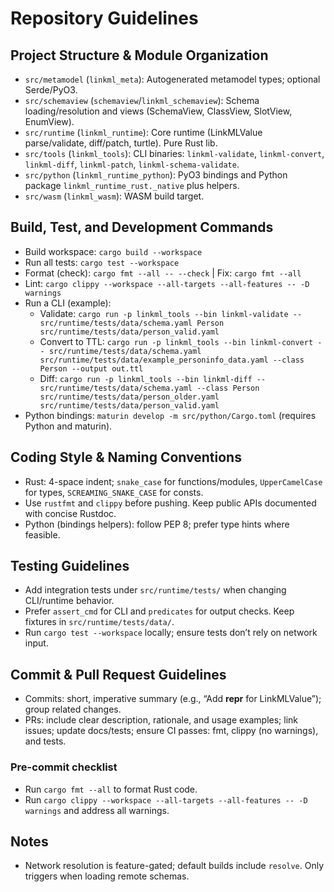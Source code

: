 # Repository Guidelines

## Project Structure & Module Organization
- `src/metamodel` (`linkml_meta`): Autogenerated metamodel types; optional Serde/PyO3.
- `src/schemaview` (`schemaview`/`linkml_schemaview`): Schema loading/resolution and views (SchemaView, ClassView, SlotView, EnumView).
- `src/runtime` (`linkml_runtime`): Core runtime (LinkMLValue parse/validate, diff/patch, turtle). Pure Rust lib.
- `src/tools` (`linkml_tools`): CLI binaries: `linkml-validate`, `linkml-convert`, `linkml-diff`, `linkml-patch`, `linkml-schema-validate`.
- `src/python` (`linkml_runtime_python`): PyO3 bindings and Python package `linkml_runtime_rust._native` plus helpers.
- `src/wasm` (`linkml_wasm`): WASM build target.

## Build, Test, and Development Commands
- Build workspace: `cargo build --workspace`
- Run all tests: `cargo test --workspace`
- Format (check): `cargo fmt --all -- --check` | Fix: `cargo fmt --all`
- Lint: `cargo clippy --workspace --all-targets --all-features -- -D warnings`
- Run a CLI (example):
  - Validate: `cargo run -p linkml_tools --bin linkml-validate -- src/runtime/tests/data/schema.yaml Person src/runtime/tests/data/person_valid.yaml`
  - Convert to TTL: `cargo run -p linkml_tools --bin linkml-convert -- src/runtime/tests/data/schema.yaml src/runtime/tests/data/example_personinfo_data.yaml --class Person --output out.ttl`
  - Diff: `cargo run -p linkml_tools --bin linkml-diff -- src/runtime/tests/data/schema.yaml --class Person src/runtime/tests/data/person_older.yaml src/runtime/tests/data/person_valid.yaml`
- Python bindings: `maturin develop -m src/python/Cargo.toml` (requires Python and maturin).

## Coding Style & Naming Conventions
- Rust: 4-space indent; `snake_case` for functions/modules, `UpperCamelCase` for types, `SCREAMING_SNAKE_CASE` for consts.
- Use `rustfmt` and `clippy` before pushing. Keep public APIs documented with concise Rustdoc.
- Python (bindings helpers): follow PEP 8; prefer type hints where feasible.

## Testing Guidelines
- Add integration tests under `src/runtime/tests/` when changing CLI/runtime behavior.
- Prefer `assert_cmd` for CLI and `predicates` for output checks. Keep fixtures in `src/runtime/tests/data/`.
- Run `cargo test --workspace` locally; ensure tests don’t rely on network input.

## Commit & Pull Request Guidelines
- Commits: short, imperative summary (e.g., “Add __repr__ for LinkMLValue”); group related changes.
- PRs: include clear description, rationale, and usage examples; link issues; update docs/tests; ensure CI passes: fmt, clippy (no warnings), and tests.

### Pre-commit checklist
- Run `cargo fmt --all` to format Rust code.
- Run `cargo clippy --workspace --all-targets --all-features -- -D warnings` and address all warnings.

## Notes
- Network resolution is feature-gated; default builds include `resolve`. Only triggers when loading remote schemas.
